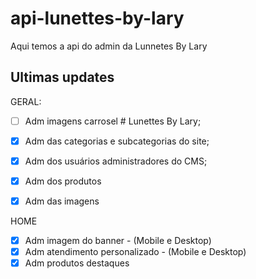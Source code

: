 # api-lunettes-by-lary
Aqui temos a api do admin da Lunnetes By Lary

## Ultimas updates

GERAL:
- [ ] Adm imagens carrosel # Lunettes By Lary;
- [X] Adm das categorias e subcategorias do site;
- [X] Adm dos usuários administradores do CMS;
- [X] Adm dos produtos
- [X] Adm das imagens


HOME
- [X] Adm imagem do banner - (Mobile e Desktop)
- [X] Adm atendimento personalizado - (Mobile e Desktop)
- [X] Adm produtos destaques